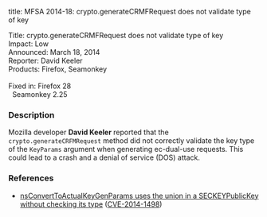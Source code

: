 title: MFSA 2014-18: crypto.generateCRMFRequest does not validate type of key

<p>
<span class="label">Title:</span>      crypto.generateCRMFRequest does not validate type of key<br/>
<span class="label">Impact:</span>     Low<br/>
<span class="label">Announced:</span>  March 18, 2014<br/>
<span class="label">Reporter:</span>   David Keeler<br/>
<span class="label">Products:</span>   Firefox, Seamonkey<br/>
<br/>
<span class="label">Fixed in:</span>   Firefox 28<br/>
<span class="label">&#160;</span>      Seamonkey 2.25<br/>
</p>


<h3>Description</h3>

<p>Mozilla developer <strong>David Keeler</strong> reported that the <code>crypto.generateCRFMRequest</code> method did not correctly validate the key type of the <code>KeyParams</code> argument when generating ec-dual-use requests. This could lead to a crash and a denial of service (DOS) attack.
</p>

<h3>References</h3>

<ul>
  <li><a href="https://bugzilla.mozilla.org/show_bug.cgi?id=935618">
       nsConvertToActualKeyGenParams uses the union in a SECKEYPublicKey without
checking its type</a> (<a href="http://cve.mitre.org/cgi-bin/cvename.cgi?name=CVE-2014-1498" class="ex-ref">CVE-2014-1498</a>)</li>
</ul>



